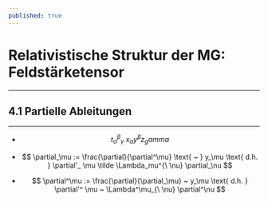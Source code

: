 ```yaml
---
published: true
---
```

# Relativistische Struktur der MG: Feldstärketensor

---

## 4.1 Partielle Ableitungen

---

- $$ t_\alpha^ \beta_\gamma ~ x_\alpha y^\beta z_gamma $$

- $$ \partial_\mu := \frac{\partial}{\partial^\mu} \text{ ~ } y_\mu \text{ d.h. } \partial'_ \mu \tilde \Lambda_mu^{\ \nu} \partial_\nu $$  


- $$ \partial^\mu := \frac{\partial}{\partial_\mu} ~ y_\mu \text{ d.h. } \partial'^ \mu ~ \Lambda^\mu_{\ \nu} \partial^\nu $$